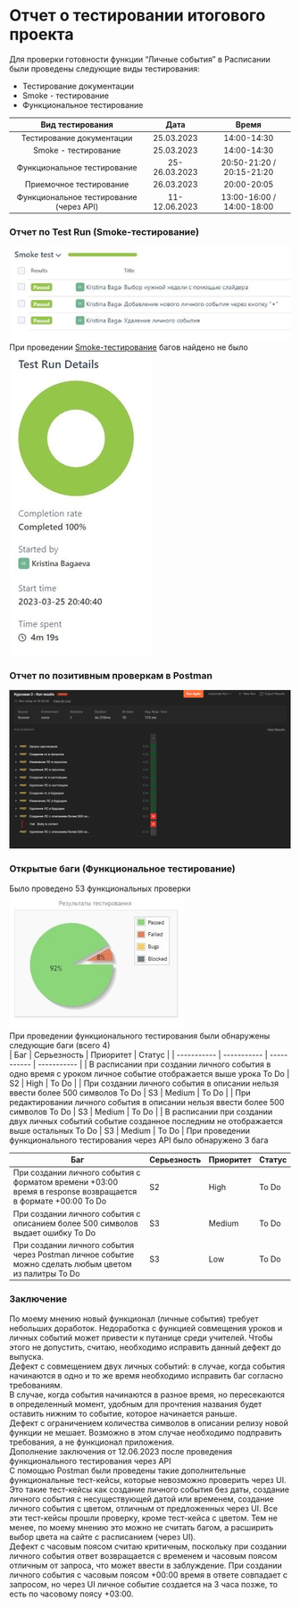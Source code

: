 # Отчет о тестировании итогового проекта  
Для проверки готовности функции “Личные события” в Расписании были проведены следующие виды тестирования:   
- Тестирование документации
- Smoke - тестирование
- Функциональное тестирование

| Вид тестирования  | Дата |  Время |
| :-: | :-: | :-: |
| Тестирование документации  | 25.03.2023   |  14:00-14:30 |
| Smoke - тестирование  | 25.03.2023   |  14:00-14:30 |
| Функциональное тестирование | 25-26.03.2023   |  20:50-21:20 / 20:15-21:20 |
| Приемочное тестирование | 26.03.2023  |  20:00-20:05 |
| Функциональное тестирование (через API)  | 11-12.06.2023  |  13:00-16:00 / 14:00-18:00 |
### Отчет по Test Run (Smoke-тестирование)   
![ ](https://github.com/KristiinaB/SkyJob/blob/56f8ee67cd067cc5426beaf3833bad6333646de8/Pics/d7bf9d6c-c376-4ceb-8b2b-2c3ab0fca9e7.jpeg)   
При проведении [Smoke-тестирование](https://app.qase.io/public/report/93a68377d4be1bda78fe5076855bb6f3dd1c5465) багов найдено не было   
![ ](https://github.com/KristiinaB/SkyJob/blob/56f8ee67cd067cc5426beaf3833bad6333646de8/Pics/9373037b-46c7-4cd8-a257-35781221b5c3.jpeg)  
### Отчет по позитивным проверкам в Postman 
![ ](https://github.com/KristiinaB/SkyJob/blob/56f8ee67cd067cc5426beaf3833bad6333646de8/Pics/run.jpg)  
### Открытые баги (Функциональное тестирование)  
Было проведено 53 функциональных проверки  
![ ](https://github.com/KristiinaB/SkyJob/blob/56f8ee67cd067cc5426beaf3833bad6333646de8/Pics/19f22536-6286-46de-b8dc-614697026c6b.jpeg)  
При проведении функционального тестирования были обнаружены следующие баги (всего 4)   
| Баг | Серьезность | Приоритет | Статус |
| ----------- | ----------- | ----------- | ----------- |
| В расписании при создании личного события в одно время с уроком личное событие отображается выше урока To Do | S2 | High | To Do |
| При создании личного события в описании нельзя ввести более 500 символов To Do  | S3 | Medium | To Do |
| При редактировании личного события в описании нельзя ввести более 500 символов To Do | S3 | Medium | To Do |
| В расписании при создании двух личных событий событие созданное последним не отображается выше остальных To Do | S3 | Medium | To Do |
При проведении функционального тестирования через API было обнаружено 3 бага   

| Баг | Серьезность | Приоритет | Статус |
| ----------- | ----------- | ----------- | ----------- |
| При создании личного события с форматом времени +03:00 время в response возвращается в формате +00:00 To Do  | S2 | High | To Do |
| При создании личного события с описанием более 500 символов выдает ошибку To Do | S3 | Medium | To Do |
| При создании личного события через Postman личное событие можно сделать любым цветом из палитры To Do | S3 | Low | To Do |
### Заключение  
По моему мнению новый функционал (личные события) требует небольших доработок. Недоработка с функцией совмещения уроков и личных событий может привести к путанице среди учителей. Чтобы этого не допустить, считаю, необходимо исправить данный дефект до выпуска.   
Дефект с совмещением двух личных событий: в случае, когда события начинаются в одно и то же время необходимо исправить баг согласно требованиям.   
В случае, когда события начинаются в разное время, но пересекаются в определенный момент, удобным для прочтения названия будет оставить нижним то событие, которое начинается раньше.  
Дефект с ограничением количества символов в описании релизу новой функции не мешает. Возможно в этом случае необходимо подправить требования, а не функционал приложения.   
Дополнение заключения от 12.06.2023 после проведения функционального тестирования через API  
С помощью Postman были проведены такие дополнительные функциональные тест-кейсы, которые невозможно проверить через UI. Это такие тест-кейсы как создание личного события без даты, создание личного события с несуществующей датой или временем, создание личного события с цветом, отличным от предложенных через UI. Все эти тест-кейсы прошли проверку, кроме тест-кейса с цветом. Тем не менее, по моему мнению это можно не считать багом, а расширить выбор цвета на сайте с расписанием (через UI).   
Дефект с часовым поясом считаю критичным, поскольку при создании личного события ответ возвращается с временем и часовым поясом отличным от запроса, что может ввести в заблуждение. При создании личного события с часовым поясом +00:00 время в ответе совпадает с запросом, но через UI личное событие создается на 3 часа позже, то есть по часовому поясу +03:00. 
